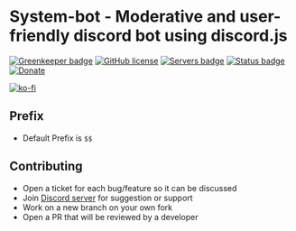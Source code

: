 # System-bot - Moderative and user-friendly discord bot using discord.js 

[![Greenkeeper badge](https://badges.greenkeeper.io/Shiigehiro/System-bot.svg?token=4cda8feba46805f098ce574cda41ff430925ada67e511c3ecc5987dce03c8d7d&ts=1519032704291)](https://greenkeeper.io/)
[![GitHub license](https://img.shields.io/github/license/Shiigehiro/System-bot.svg)](https://github.com/Shiigehiro/System-bot)
[![Servers badge](https://discordbots.org/api/widget/servers/226393343385403403.svg)](https://discordbots.org/bot/226393343385403403)
[![Status badge](https://discordbots.org/api/widget/status/226393343385403403.svg)](https://discordbots.org/bot/226393343385403403)
[![Donate](https://img.shields.io/badge/donate-patreon-red.svg)](https://www.patreon.com/Shiigehiro)


[![ko-fi](https://www.ko-fi.com/img/donate_sm.png)](https://ko-fi.com/Q5Q6NFCC)

## Prefix

* Default Prefix is ```$$```

## Contributing

* Open a ticket for each bug/feature so it can be discussed
* Join [Discord server](https://discord.gg/wfTrpkg) for suggestion or support
* Work on a new branch on your own fork
* Open a PR that will be reviewed by a developer

